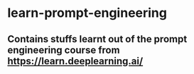 # learn-prompt-engineering

## Contains stuffs learnt out of the prompt engineering course from https://learn.deeplearning.ai/
